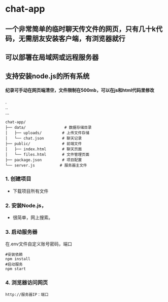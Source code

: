 # chat-app

## 一个非常简单的临时聊天传文件的网页，只有几十k代码，无需朋友安装客户端，有浏览器就行
## 可以部署在局域网或远程服务器
## 支持安装node.js的所有系统
#### 纪录可手动在网页端清空，文件限制在500mb，可以在js和html代码里修改
.  
..  
...  
```
chat-app/
├── data/                 # 数据存储目录
│   ├── uploads/         # 上传文件存储
│   └── chat.json        # 聊天记录
├── public/              # 前端文件
│   ├── index.html       # 聊天页面
│   └── files.html       # 文件管理页面
├── package.json         # 项目配置
└── server.js           # 服务器主文件
```


### 1. 创建项目
- 下载项目所有文件

### 2. 安装Node.js，
- 很简单，网上搜索。

### 3. 启动服务器
在.env文件自定义账号密码，端口
```
#安装依赖
npm install
#启动服务
npm start
```

### 4. 浏览器访问网页
```
http://服务器IP：端口
```

